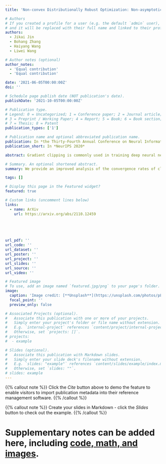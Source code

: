 ```yaml
---
title: 'Non-convex Distributionally Robust Optimization: Non-asymptotic Analysis'

# Authors
# If you created a profile for a user (e.g. the default `admin` user), write the username (folder name) here
# and it will be replaced with their full name and linked to their profile.
authors:
  - Jikai Jin
  - Bohang Zhang
  - Haiyang Wang
  - Liwei Wang

# Author notes (optional)
author_notes:
  - 'Equal contribution'
  - 'Equal contribution'

date: '2021-06-05T00:00:00Z'
doi: ''

# Schedule page publish date (NOT publication's date).
publishDate: '2021-10-05T00:00:00Z'

# Publication type.
# Legend: 0 = Uncategorized; 1 = Conference paper; 2 = Journal article;
# 3 = Preprint / Working Paper; 4 = Report; 5 = Book; 6 = Book section;
# 7 = Thesis; 8 = Patent
publication_types: ['1']

# Publication name and optional abbreviated publication name.
publication: In *the Thirty-Fourth Annual Conference on Neural Information Processing Systems*
publication_short: In *NeurIPS 2020*

abstract: Gradient clipping is commonly used in training deep neural networks partly due to its practicability in relieving the exploding gradient problem. Recently, Zhang et al. [2020a] show that clipped (stochastic) Gradient Descent (GD) converges faster than vanilla GD/SGD via introducing a new assumption called (L0, L1)smoothness, which characterizes the violent fluctuation of gradients typically encountered in deep neural networks. However, their iteration complexities on the problem-dependent parameters are rather pessimistic, and theoretical justification of clipping combined with other crucial techniques, e.g. momentum acceleration, are still lacking. In this paper, we bridge the gap by presenting a general framework to study the clipping algorithms, which also takes momentum methods into consideration. We provide convergence analysis of the framework in both deterministic and stochastic setting, and demonstrate the tightness of our results by comparing them with existing lower bounds. Our results imply that the efficiency of clipping methods will not degenerate even in highly non-smooth regions of the landscape. Experiments confirm the superiority of clipping-based methods in deep learning tasks.

# Summary. An optional shortened abstract.
summary: We provide an improved analysis of the convergence rates of clipping algorithms, theoretically justifying their superior performance in deep learning.

tags: []

# Display this page in the Featured widget?
featured: true

# Custom links (uncomment lines below)
links:
  - name: ArXiv
    url: https://arxiv.org/abs/2110.12459



  

url_pdf: ''
url_code: ''
url_dataset: ''
url_poster: ''
url_project: ''
url_slides: ''
url_source: ''
url_video: ''

# Featured image
# To use, add an image named `featured.jpg/png` to your page's folder.
image:
  caption: 'Image credit: [**Unsplash**](https://unsplash.com/photos/pLCdAaMFLTE)'
  focal_point: ''
  preview_only: false

# Associated Projects (optional).
#   Associate this publication with one or more of your projects.
#   Simply enter your project's folder or file name without extension.
#   E.g. `internal-project` references `content/project/internal-project/index.md`.
#   Otherwise, set `projects: []`.
# projects:
#  - example

# Slides (optional).
#   Associate this publication with Markdown slides.
#   Simply enter your slide deck's filename without extension.
#   E.g. `slides: "example"` references `content/slides/example/index.md`.
#   Otherwise, set `slides: ""`.
# slides: example
---
```


{{% callout note %}}
Click the _Cite_ button above to demo the feature to enable visitors to import publication metadata into their reference management software.
{{% /callout %}}

{{% callout note %}}
Create your slides in Markdown - click the _Slides_ button to check out the example.
{{% /callout %}}

# Supplementary notes can be added here, including [code, math, and images](https://wowchemy.com/docs/writing-markdown-latex/).
